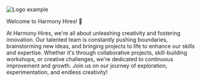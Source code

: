 
![Logo example](https://github.com/Satya-Corporate/.github/assets/100116558/84677bc1-79c0-4d5d-8a22-dcd7e2adacf3)

Welcome to Harmony Hires! 🎨

At Harmony Hires, we're all about unleashing creativity and fostering innovation. Our talented team is constantly pushing boundaries, brainstorming new ideas, and bringing projects to life to enhance our skills and expertise. Whether it's through collaborative projects, skill-building workshops, or creative challenges, we're dedicated to continuous improvement and growth. Join us on our journey of exploration, experimentation, and endless creativity!
